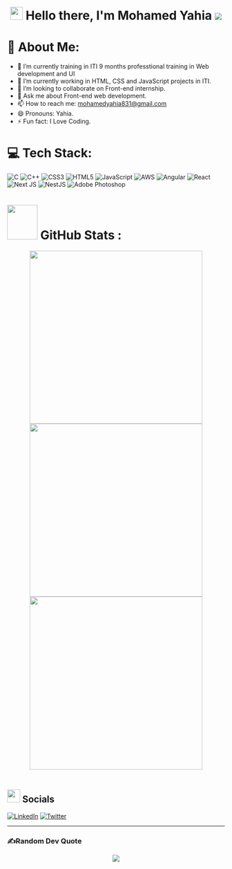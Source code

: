 <h1 align="center">
<br> <img src="https://github.com/TheDudeThatCode/TheDudeThatCode/blob/master/Assets/Hi.gif" width="29px" height="30px"> Hello there, I'm Mohamed Yahia <img src="https://visitcount.itsvg.in/api?id=mohamedyahia831&icon=0&color=0" style="display:inline-block;margin:auto auo">
 <br>
</h1>

# 💫 About Me:
- 🔭 I’m currently training in ITI 9 months professtional training in Web development and UI
- 🌱 I’m currently working in HTML, CSS and JavaScript projects in ITI.
- 👯 I’m looking to collaborate on Front-end internship.
- 💬 Ask me about Front-end web development.
- 📫 How to reach me: mohamedyahia831@gmail.com
- 😄 Pronouns: Yahia.
- ⚡ Fun fact: I Love Coding.


# 💻 Tech Stack:
![C](https://img.shields.io/badge/c-%2300599C.svg?style=for-the-badge&logo=c&logoColor=white) ![C++](https://img.shields.io/badge/c++-%2300599C.svg?style=for-the-badge&logo=c%2B%2B&logoColor=white) ![CSS3](https://img.shields.io/badge/css3-%231572B6.svg?style=for-the-badge&logo=css3&logoColor=white) ![HTML5](https://img.shields.io/badge/html5-%23E34F26.svg?style=for-the-badge&logo=html5&logoColor=white) ![JavaScript](https://img.shields.io/badge/javascript-%23323330.svg?style=for-the-badge&logo=javascript&logoColor=%23F7DF1E) ![AWS](https://img.shields.io/badge/AWS-%23FF9900.svg?style=for-the-badge&logo=amazon-aws&logoColor=white) ![Angular](https://img.shields.io/badge/angular-%23DD0031.svg?style=for-the-badge&logo=angular&logoColor=white) ![React](https://img.shields.io/badge/react-%2320232a.svg?style=for-the-badge&logo=react&logoColor=%2361DAFB) ![Next JS](https://img.shields.io/badge/Next-black?style=for-the-badge&logo=next.js&logoColor=white) ![NestJS](https://img.shields.io/badge/nestjs-%23E0234E.svg?style=for-the-badge&logo=nestjs&logoColor=white) ![Adobe Photoshop](https://img.shields.io/badge/adobephotoshop-%2331A8FF.svg?style=for-the-badge&logo=adobephotoshop&logoColor=white)

# <img src="https://media.giphy.com/media/IcnxGGAj0ubyB2r5M6/giphy.gif" width=70 height=80> GitHub Stats :

<div align="center">
<!--  ![Anurag's GitHub stats](https://github-readme-stats.vercel.app/api?username=anuraghazra&bg_color=30,e96443,904e95&title_color=fff&text_color=fff)
 -->
<img src="https://github-readme-stats.vercel.app/api?username=mohamedyahia831&theme=dark&hide_border=false&include_all_commits=true&count_private=false" width="400">
<img src="https://github-readme-streak-stats.herokuapp.com/?user=mohamedyahia831&theme=dark&hide_border=false" width="400"><br/>
<img src="https://github-readme-stats.vercel.app/api/top-langs/?username=mohamedyahia831&theme=dark&hide_border=false&include_all_commits=true&count_private=false&layout=compact" width="400" >
</div>
<br>


## <img src="https://media.giphy.com/media/5WJ6SOKeNKrSzblU4R/giphy.gif" width=30 height=30> Socials
 [![LinkedIn](https://img.shields.io/badge/LinkedIn-%230077B5.svg?logo=linkedin&logoColor=white)](https://www.linkedin.com/in/muhammadyahia/) [![Twitter](https://img.shields.io/twitter/follow/Yahia?color=white&logo=twitter&logoColor=white&style=plastic)](https://twitter.com/mohamedyahia231) 
 
---
### ✍️Random Dev Quote

<p align="center">
<img src="https://quotes-github-readme.vercel.app/api?type=horizontal&theme=radical">
</p>
